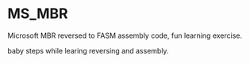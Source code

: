 # MS_MBR
Microsoft MBR reversed to FASM assembly code, fun learning exercise.

baby steps while learing reversing and assembly.
